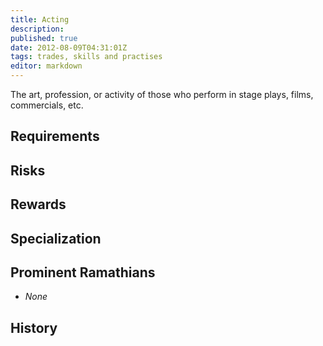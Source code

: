 ```yaml
---
title: Acting
description:
published: true
date: 2012-08-09T04:31:01Z
tags: trades, skills and practises
editor: markdown
---
```


The art, profession, or activity of those who perform in stage plays, films, commercials, etc.

## Requirements

## Risks

## Rewards

## Specialization

## Prominent Ramathians

- *None*

## History